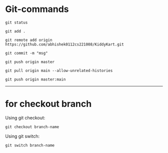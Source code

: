 # Git-commands

```
git status
```
```
git add .
```

```
git remote add origin https://github.com/abhishek0112cs221008/KiddyKart.git
```

```
git commit -m "msg"
```
```
git push origin master
```
```
git pull origin main --allow-unrelated-histories
```
```
git push origin master:main
```


--- 

# for checkout branch 

Using git checkout:
```
git checkout branch-name
```
Using git switch:
```
git switch branch-name
```
